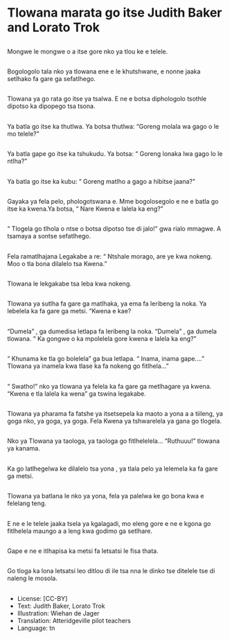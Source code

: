# Tlowana marata go itse Judith Baker and Lorato Trok

##
Mongwe le mongwe o a itse gore
nko ya tlou ke e telele.

##
Bogologolo tala nko ya tlowana ene
e le khutshwane, e nonne jaaka
setlhako fa gare ga sefatlhego.

##
Tlowana ya go rata go itse ya
tsalwa. E ne e botsa diphologolo
tsothle dipotso ka dipopego tsa
tsona.

##
Ya batla go itse ka thutlwa. Ya botsa
thutlwa: “Goreng molala wa gago o
le mo telele?”

##
Ya batla gape go itse ka tshukudu.
Ya botsa: “ Goreng lonaka lwa gago
lo le ntlha?”

##
Ya batla go itse ka kubu: “ Goreng
matlho a gago a hibitse jaana?”

##
Gayaka ya fela pelo, phologotswana
e.
Mme bogolosegolo e ne e batla go
itse ka kwena.Ya botsa, “ Nare
Kwena e lalela ka eng?”

##
“ Tlogela go tlhola o ntse o botsa
dipotso tse di jalo!” gwa rialo
mmagwe.
A tsamaya a sontse sefatlhego.

##
Fela ramatlhajana Legakabe a re: “
Ntshale morago, are ye kwa
nokeng. Moo o tla bona dilalelo tsa
Kwena.”

##
Tlowana le lekgakabe tsa leba kwa
nokeng.

##
Tlowana ya sutlha fa gare ga
matlhaka, ya ema fa leribeng la
noka.
Ya lebelela ka fa gare ga metsi.
“Kwena e kae?

##
“Dumela” , ga dumedisa letlapa fa
leribeng la noka.
“Dumela” , ga dumela tlowana.
“ Ka gongwe o ka mpolelela gore
kwena e lalela ka eng?”

##
“ Khunama ke tla go bolelela” ga
bua letlapa. “ Inama, inama
gape….”
Tlowana ya inamela kwa tlase ka fa
nokeng go fitlhela…”

##
“ Swatho!” nko ya tlowana ya felela
ka fa gare ga metlhagare ya kwena.
“Kwena e tla lalela ka wena” ga
tswina legakabe.

##
Tlowana ya pharama fa fatshe ya
itsetsepela ka maoto a yona a a
tiileng, ya goga nko, ya goga, ya
goga.
Fela Kwena ya tshwarelela ya gana
go tlogela.

##
Nko ya Tlowana ya taologa, ya
taologa go fitlhelelela…
“Ruthuuu!” tlowana ya kanama.

##
Ka go latlhegelwa ke dilalelo tsa
yona , ya tlala pelo ya lelemela ka
fa gare ga metsi.

##
Tlowana ya batlana le nko ya yona,
fela ya palelwa ke go bona kwa e
felelang teng.

##
E ne e le telele jaaka tsela ya
kgalagadi, mo eleng gore e ne e
kgona go fitlhelela maungo a a leng
kwa godimo ga setlhare.

##
Gape e ne e itlhapisa ka metsi fa
letsatsi le fisa thata.

##
Go tloga ka lona letsatsi leo ditlou
di ile tsa nna le dinko tse ditelele
tse di naleng le mosola.

##
* License: [CC-BY]
* Text: Judith Baker, Lorato Trok
* Illustration: Wiehan de Jager
* Translation: Atteridgeville pilot teachers
* Language: tn
